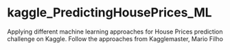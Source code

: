 # kaggle_PredictingHousePrices_ML

Applying different machine learning approaches for House Prices prediction challenge on Kaggle. Follow the approaches from Kagglemaster, Mario Filho
